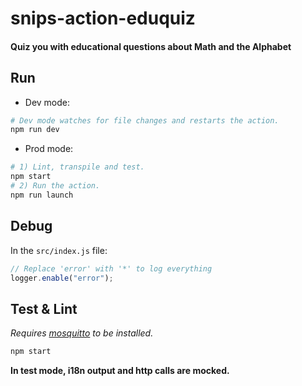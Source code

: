 # snips-action-eduquiz

#### Quiz you with educational questions about Math and the Alphabet

## Run

- Dev mode:

```sh
# Dev mode watches for file changes and restarts the action.
npm run dev
```

- Prod mode:

```sh
# 1) Lint, transpile and test.
npm start
# 2) Run the action.
npm run launch
```

## Debug

In the `src/index.js` file:

```js
// Replace 'error' with '*' to log everything
logger.enable("error");
```

## Test & Lint

_Requires [mosquitto](https://mosquitto.org/download/) to be installed._

```sh
npm start
```

**In test mode, i18n output and http calls are mocked.**
